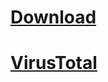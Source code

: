 # [Download](https://github.com/Nothing031/GTFO-log-reader/archive/refs/heads/main.zip)
# [VirusTotal](https://www.virustotal.com/gui/file/46f5e1a2b06398c4bfc6f47d1b421a72e7e5a37f0dfba8d8cfc27703d448245a)
